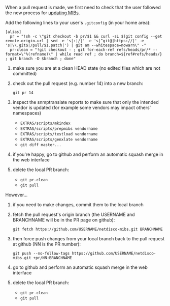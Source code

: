 When a pull request is made, we first need to check that the user followed the new process for [updating MIBs](Updating-MIBs).

Add the following lines to your user's `.gitconfig` (in your home area):

```
[alias]
  pr = "!sh -c \"git checkout -b pr/$1 && curl -sL $(git config --get remote.origin.url | sed -e 's|:|/|' -e 's|^git@|https://|' -e 's|\\.git$|/pull/$1.patch|') | git am --whitespace=nowarn\" -"
  pr-clean = "!git checkout - ; git for-each-ref refs/heads/pr/* --format=\"%(refname)\" | while read ref ; do branch=${ref#refs/heads/} ; git branch -D $branch ; done"
```

1. make sure you are at a clean HEAD state (no edited files which are not committed)
1. check out the pull request (e.g. number 14) into a new branch:

    `git pr 14`

1. inspect the snmptranslate reports to make sure that only the intended vendor is updated (for example some vendors may impact others' namespaces)

    * `EXTRAS/scripts/mkindex`
    * `EXTRAS/scripts/prepmibs vendorname`
    * `EXTRAS/scripts/testload vendorname`
    * `EXTRAS/scripts/genxlate vendorname`
    * `git diff master...`

1. if you're happy, go to github and perform an automatic squash merge in the web interface
1. delete the local PR branch:

    * `git pr-clean`
    * `git pull`

However...
1. if you need to make changes, commit them to the local branch
1. fetch the pull request's origin branch (the USERNAME and BRANCHNAME will be in the PR page on github):

    `git fetch https://github.com/USERNAME/netdisco-mibs.git BRANCHNAME`

1. then force push changes from your local branch back to the pull request at github (NN is the PR number):

    `git push --no-follow-tags https://github.com/USERNAME/netdisco-mibs.git +pr/NN:BRANCHNAME`

1. go to github and perform an automatic squash merge in the web interface
1. delete the local PR branch:

    * `git pr-clean`
    * `git pull`